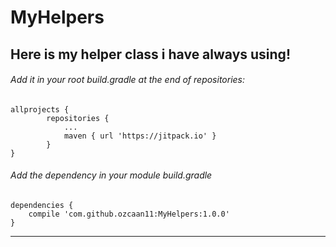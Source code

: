 # MyHelpers
Here is my helper class i have always using!
--------
###### Add it in your root build.gradle at the end of repositories:
	allprojects {
		    repositories {
			    ...
			    maven { url 'https://jitpack.io' }
		    }
	}
        
###### Add the dependency in your module build.gradle  
	dependencies {
		compile 'com.github.ozcaan11:MyHelpers:1.0.0'
	}
--------
